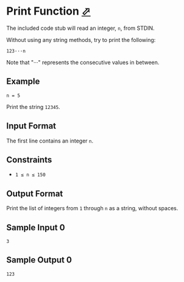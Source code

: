 # Print Function [⬀](https://www.hackerrank.com/challenges/python-print)

The included code stub will read an integer, `n`, from STDIN.

Without using any string methods, try to print the following:

```
123···n
```

Note that "···" represents the consecutive values in between.

## Example
```
n = 5
```

Print the string `12345`.

## Input Format

The first line contains an integer `n`.

## Constraints
- `1 ≤ n ≤ 150`

## Output Format

Print the list of integers from `1` through `n` as a string, without spaces.

## Sample Input 0
```
3
```

## Sample Output 0
```
123
```
